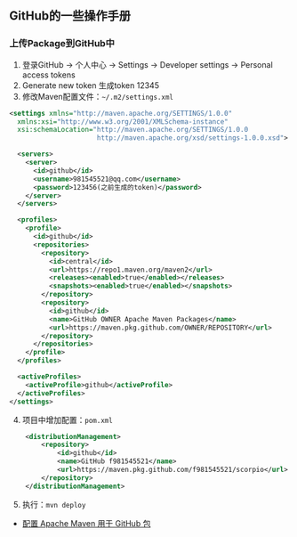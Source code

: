 ## GitHub的一些操作手册

### 上传Package到GitHub中
1. 登录GitHub -> 个人中心 -> Settings -> Developer settings -> Personal access tokens 
2. Generate new token 生成token 12345
3. 修改Maven配置文件：`~/.m2/settings.xml`
```xml
<settings xmlns="http://maven.apache.org/SETTINGS/1.0.0"
  xmlns:xsi="http://www.w3.org/2001/XMLSchema-instance"
  xsi:schemaLocation="http://maven.apache.org/SETTINGS/1.0.0
                      http://maven.apache.org/xsd/settings-1.0.0.xsd">

  <servers>
	<server>
      <id>github</id>
      <username>981545521@qq.com</username>
      <password>123456(之前生成的token)</password>
    </server>
  </servers>

  <profiles>
    <profile>
      <id>github</id>
      <repositories>
        <repository>
          <id>central</id>
          <url>https://repo1.maven.org/maven2</url>
          <releases><enabled>true</enabled></releases>
          <snapshots><enabled>true</enabled></snapshots>
        </repository>
        <repository>
          <id>github</id>
          <name>GitHub OWNER Apache Maven Packages</name>
          <url>https://maven.pkg.github.com/OWNER/REPOSITORY</url>
        </repository>
      </repositories>
    </profile>
  </profiles>

  <activeProfiles>
    <activeProfile>github</activeProfile>
  </activeProfiles>
</settings>
```
4. 项目中增加配置：`pom.xml`
```xml
    <distributionManagement>
        <repository>
            <id>github</id>
            <name>GitHub f981545521</name>
            <url>https://maven.pkg.github.com/f981545521/scorpio</url>
        </repository>
    </distributionManagement>
```
5. 执行：`mvn deploy`

- [配置 Apache Maven 用于 GitHub 包](https://docs.github.com/cn/packages/using-github-packages-with-your-projects-ecosystem/configuring-apache-maven-for-use-with-github-packages)



